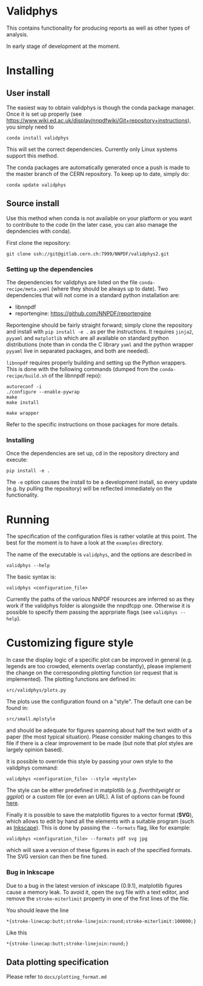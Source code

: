Validphys
=========

This contains functionality for producing reports as well as other
types of analysis.

In early stage of development at the moment.


Installing
==========

User install
------------

The easiest way to obtain validphys is though the conda package
manager. Once it is set up properly (see
<https://www.wiki.ed.ac.uk/display/nnpdfwiki/Git+repository+instructions>),
you simply need to

```` 
conda install validphys 
````

This will set the correct dependencies. 
Currently only Linux systems support this method. 

The conda packages are automatically generated
once a push is made to the master branch of the CERN repository. To
keep up to date, simply do:

````
conda update validphys
````

Source install
--------------

Use this method when conda is not available on your platform or you
want to contribute to the code (in the later case, you can also manage
the depndencies with conda).

First clone the repository:

````
git clone ssh://git@gitlab.cern.ch:7999/NNPDF/validphys2.git
````

### Setting up the dependencies

The dependencies for validphys are listed on the file
`conda-recipe/meta.yaml` (where they should be always up to date). Two
dependencies that will not come in a standard python installation are:

 - libnnpdf
 - reportengine: <https://github.com/NNPDF/reportengine>
	 
Reportengine
should be fairly straight forward; simply clone the repository and
install with `pip install -e .` as per the instructions. It requires
`jinja2`, `pyyaml` and `matplotlib` which are all available on standard
python distributions (note than in conda the C library `yaml` and the
python wrapper `pyyaml` live in separated packages, and both are
needed).

`libnnpdf` requires properly
building and setting up the Python wrappers. This is done with the
following commands (dumped from the `conda-recipe/build.sh` of the
libnnpdf repo):

````
autoreconf -i
./configure --enable-pywrap
make
make install

make wrapper
````

Refer to the specific instructions on those packages for more details.

### Installing

Once the dependencies are set up, cd in the repository directory and
 execute: 

````
pip install -e .
````

The `-e` option causes the install to be a development install, so
every update (e.g. by pulling the repository) will be reflected
immediately on the functionality.


Running
=======

The specification of the configuration files is rather volatile at
this point. The best for the moment is to have a look at the
`examples` directory.

The name of the executable is `validphys`, and the options are
described in

````
validphys --help
````

The basic syntax is:

````
validphys <configuration_file>
````

Currently the paths of the various NNPDF resources are inferred so as
they work if the validphys folder is alongside the nnpdfcpp one.
Otherwise it is possible to specify them passing the apprpriate flags
(see `validphys --help`).

Customizing figure style
========================

In case the display logic of a specific plot can be improved in general
(e.g. legends are too crowded, elements overlap constantly),
please implement the change on the corresponding plotting function (or
request that is implemented). The plotting functions are defined in:

````
src/validphys/plots.py

````

The plots use the configuration found on a "style". The default one
can be found in:

````
src/small.mplstyle
````

and should be adequate for figures spanning about  half the text width
of a paper (the most typical situation). Please consider making
changes to this file if there is a clear improvement to be made (but
note that plot styles are largely opinion based).

It is possible to override this style by passing your own style to the
validphys command:

````
validphys <configuration_file> --style <mystyle>
````

The style can be either predefined in matplotlib (e.g.
*fiverthityeight* or *ggplot*) or a custom file (or even an URL). A list of
options can be found
[here](http://matplotlib.org/users/customizing.html).

Finally it is possible to save the matplotlib figures to a vector
format (**SVG**), which allows to edit by hand all the elements with
a suitable program (such as [Inkscape](https://inkscape.org/en/)).
This is done by passing the `--formats` flag, like for example:

````
validphys <configuration_file> --formats pdf svg jpg
````

which will save a version of these figures in each of the specified
formats. The SVG version can then be fine tuned.

### Bug in Inkscape

Due to a bug in the latest version of inkscape (0.9.1), matplotlib figures
cause a memory leak. To avoid it, open the svg file with a text
editor, and remove the `stroke-miterlimit` property in one of the
first lines of the file.

You should leave the line

````
*{stroke-linecap:butt;stroke-linejoin:round;stroke-miterlimit:100000;}
````

Like this

````
*{stroke-linecap:butt;stroke-linejoin:round;}
````

Data plotting specification
---------------------------

Please refer to `docs/plotting_format.md`
